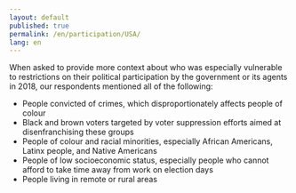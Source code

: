 ```yaml
---
layout: default
published: true
permalink: /en/participation/USA/
lang: en
---
```


When asked to provide more context about who was especially vulnerable to restrictions on their political participation by the government or its agents in 2018, our respondents mentioned all of the following:
-	People convicted of crimes, which disproportionately affects people of colour
-	Black and brown voters targeted by voter suppression efforts aimed at disenfranchising these groups
-	People of colour and racial minorities, especially African Americans, Latinx people, and Native Americans
-	People of low socioeconomic status, especially people who cannot afford to take time away from work on election days
-	People living in remote or rural areas

